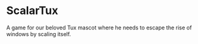 # ScalarTux
A game for our beloved Tux mascot where he needs to escape the rise of windows by scaling itself.
